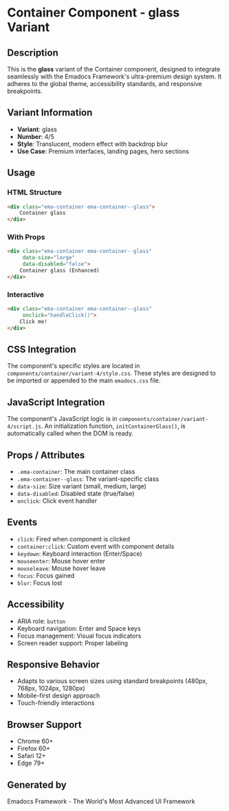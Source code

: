 # Container Component - glass Variant

## Description
This is the **glass** variant of the Container component, designed to integrate seamlessly with the Emadocs Framework's ultra-premium design system. It adheres to the global theme, accessibility standards, and responsive breakpoints.

## Variant Information
- **Variant**: glass
- **Number**: 4/5
- **Style**: Translucent, modern effect with backdrop blur
- **Use Case**: Premium interfaces, landing pages, hero sections

## Usage

### HTML Structure
```html
<div class="ema-container ema-container--glass">
    Container glass
</div>
```

### With Props
```html
<div class="ema-container ema-container--glass" 
     data-size="large" 
     data-disabled="false">
    Container glass (Enhanced)
</div>
```

### Interactive
```html
<div class="ema-container ema-container--glass" 
     onclick="handleClick()">
    Click me!
</div>
```

## CSS Integration
The component's specific styles are located in `components/container/variant-4/style.css`. These styles are designed to be imported or appended to the main `emadocs.css` file.

## JavaScript Integration
The component's JavaScript logic is in `components/container/variant-4/script.js`. An initialization function, `initContainerGlass()`, is automatically called when the DOM is ready.

## Props / Attributes
- `.ema-container`: The main container class
- `.ema-container--glass`: The variant-specific class
- `data-size`: Size variant (small, medium, large)
- `data-disabled`: Disabled state (true/false)
- `onclick`: Click event handler

## Events
- `click`: Fired when component is clicked
- `container:click`: Custom event with component details
- `keydown`: Keyboard interaction (Enter/Space)
- `mouseenter`: Mouse hover enter
- `mouseleave`: Mouse hover leave
- `focus`: Focus gained
- `blur`: Focus lost

## Accessibility
- ARIA role: `button`
- Keyboard navigation: Enter and Space keys
- Focus management: Visual focus indicators
- Screen reader support: Proper labeling

## Responsive Behavior
- Adapts to various screen sizes using standard breakpoints (480px, 768px, 1024px, 1280px)
- Mobile-first design approach
- Touch-friendly interactions

## Browser Support
- Chrome 60+
- Firefox 60+
- Safari 12+
- Edge 79+

## Generated by
Emadocs Framework - The World's Most Advanced UI Framework
